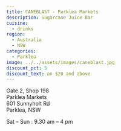 ```yaml
---
title: CANEBLAST - Parklea Markets
description: Sugarcane Juice Bar
cuisine:
  - drinks
region:
  - Australia
  - NSW
categories:
  - Parklea
image: ../../assets/images/caneblast.jpg
discount_pct: 5
discount_text: on $20 and above
---
```


Gate 2, Shop 198  
Parklea Markets  
601 Sunnyholt Rd  
Parklea, NSW

Sat – Sun : 9.30 am – 4 pm
